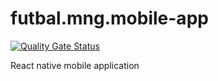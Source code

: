 # futbal.mng.mobile-app

[![Quality Gate Status](https://sonarcloud.io/api/project_badges/measure?project=tomzre_futbal.mng.mobile-app&metric=alert_status)](https://sonarcloud.io/dashboard?id=tomzre_futbal.mng.mobile-app)

React native mobile application
